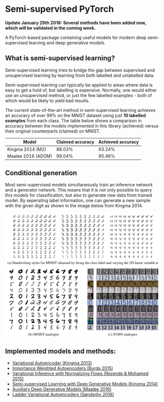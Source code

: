 # Semi-supervised PyTorch

**Update January 29th 2018: Several methods have been added now, which will be validated in the coming week.**

A PyTorch-based package containing useful models for modern deep semi-supervised learning and deep generative models.

## What is semi-supervised learning?

Semi-supervised learning tries to bridge the gap between supervised and unsupervised learning by learning from both
labelled and unlabelled data.

Semi-supervised learning can typically be applied to areas where data is easy to get a hold of, but labelling is expensive.
Normally, one would either use an unsupervised method, or just the few labelled examples - both of which would be
likely to yield bad results.

The current state-of-the-art method in semi-supervised learning achieves an accuracy of over 99% on the MNIST dataset
using just **10 labelled examples** from each class. The table below shows a comparison in accuracy between the models
implemented in this library (achieved) versus their original counterparts (claimed) on MNIST.

| Model              | Claimed accuracy | Achieved accuracy |
| ------------------ | ---------------- | ----------------- |
| Kingma 2014 (M2)   |           88.03% |            93.24% |
| Maaløe 2016 (ADGM) |           99.04% |            95.46% |

## Conditional generation

Most semi-supervised models simultaneously train an inference network and a generator network. This means that it is
not only possible to query this models for classification, but also to generate new data from trained model.
By seperating label information, one can generate a new sample with the given digit as shown in the image below from
Kingma 2014.

![Conditional generation of samples](examples/images/conditional.png)

## Implemented models and methods:

* [Variational Autoencoder (Kingma 2013)](https://arxiv.org/abs/1312.6114)
* [Importance Weighted Autoencoders (Burda 2015)](https://arxiv.org/abs/1509.00519)
* [Variational Inference with Normalizing Flows (Rezende & Mohamed 2015)](https://arxiv.org/abs/1505.05770)
* [Semi-supervised Learning with Deep Generative Models (Kingma 2014)](https://arxiv.org/abs/1406.5298)
* [Auxiliary Deep Generative Models (Maaløe 2016)](https://arxiv.org/abs/1602.05473)
* [Ladder Variational Autoencoders (Sønderby 2016)](https://arxiv.org/abs/1602.02282)
